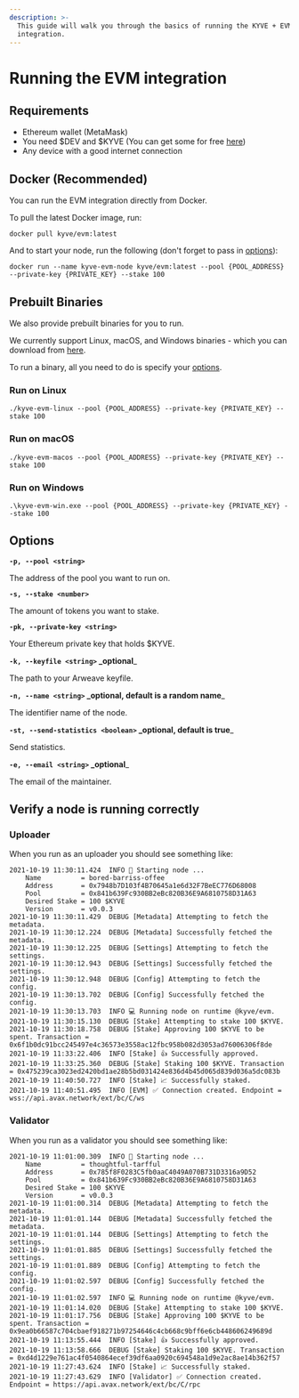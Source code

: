 ```yaml
---
description: >-
  This guide will walk you through the basics of running the KYVE + EVM
  integration.
---
```


# Running the EVM integration

## Requirements

* Ethereum wallet (MetaMask)
* You need $DEV and $KYVE (You can get some for free [here](https://app.kyve.network/faucet))
* Any device with a good internet connection

## Docker (Recommended)

You can run the EVM integration directly from Docker.

To pull the latest Docker image, run:

```
docker pull kyve/evm:latest
```

And to start your node, run the following (don't forget to pass in [options](running.md#options)):

```
docker run --name kyve-evm-node kyve/evm:latest --pool {POOL_ADDRESS} --private-key {PRIVATE_KEY} --stake 100
```

## Prebuilt Binaries

We also provide prebuilt binaries for you to run.

We currently support Linux, macOS, and Windows binaries - which you can download from [here](https://github.com/KYVENetwork/evm/releases).

To run a binary, all you need to do is specify your [options](running.md#options).

### Run on Linux

```
./kyve-evm-linux --pool {POOL_ADDRESS} --private-key {PRIVATE_KEY} --stake 100
```

### Run on macOS

```
./kyve-evm-macos --pool {POOL_ADDRESS} --private-key {PRIVATE_KEY} --stake 100
```

### Run on Windows

```
.\kyve-evm-win.exe --pool {POOL_ADDRESS} --private-key {PRIVATE_KEY} --stake 100
```

## Options

**`-p, --pool <string>`**

The address of the pool you want to run on.

**`-s, --stake <number>`**

The amount of tokens you want to stake.

**`-pk, --private-key <string>`**

Your Ethereum private key that holds $KYVE.

**`-k, --keyfile <string>` \_optional**\_

The path to your Arweave keyfile.

**`-n, --name <string>` \_optional, default is a random name**\_

The identifier name of the node.

**`-st, --send-statistics <boolean>` \_optional, default is true**\_

Send statistics.

**`-e, --email <string>` \_optional**\_

The email of the maintainer.

## Verify a node is running correctly

### Uploader

When you run as an uploader you should see something like:

```
2021-10-19 11:30:11.424  INFO 🚀 Starting node ...
    Name          = bored-barriss-offee
    Address       = 0x7948b7D103f4B70645a1e6d32F7BeEC776D68008
    Pool          = 0x841b639Fc930BB2eBc820B36E9A6810758D31A63
    Desired Stake = 100 $KYVE
    Version       = v0.0.3
2021-10-19 11:30:11.429  DEBUG [Metadata] Attempting to fetch the metadata.
2021-10-19 11:30:12.224  DEBUG [Metadata] Successfully fetched the metadata.
2021-10-19 11:30:12.225  DEBUG [Settings] Attempting to fetch the settings.
2021-10-19 11:30:12.943  DEBUG [Settings] Successfully fetched the settings.
2021-10-19 11:30:12.948  DEBUG [Config] Attempting to fetch the config.
2021-10-19 11:30:13.702  DEBUG [Config] Successfully fetched the config.
2021-10-19 11:30:13.703  INFO 💻 Running node on runtime @kyve/evm.
2021-10-19 11:30:15.130  DEBUG [Stake] Attempting to stake 100 $KYVE.
2021-10-19 11:30:18.758  DEBUG [Stake] Approving 100 $KYVE to be spent. Transaction = 0x6f1b0dc91bcc245497e4c36573e3558ac12fbc958b082d3053ad76006306f8de
2021-10-19 11:33:22.406  INFO [Stake] 👍 Successfully approved.
2021-10-19 11:33:25.360  DEBUG [Stake] Staking 100 $KYVE. Transaction = 0x475239ca3023ed2420bd1ae28b5bd031424e836d4b45d065d839d036a5dc083b
2021-10-19 11:40:50.727  INFO [Stake] 📈 Successfully staked.
2021-10-19 11:40:51.495  INFO [EVM] ✅ Connection created. Endpoint = wss://api.avax.network/ext/bc/C/ws
```

### Validator

When you run as a validator you should see something like:

```
2021-10-19 11:01:00.309  INFO 🚀 Starting node ...
    Name          = thoughtful-tarfful
    Address       = 0x785f8F0283C5fb0aaC4049A070B731D3316a9D52
    Pool          = 0x841b639Fc930BB2eBc820B36E9A6810758D31A63
    Desired Stake = 100 $KYVE
    Version       = v0.0.3
2021-10-19 11:01:00.314  DEBUG [Metadata] Attempting to fetch the metadata.
2021-10-19 11:01:01.144  DEBUG [Metadata] Successfully fetched the metadata.
2021-10-19 11:01:01.144  DEBUG [Settings] Attempting to fetch the settings.
2021-10-19 11:01:01.885  DEBUG [Settings] Successfully fetched the settings.
2021-10-19 11:01:01.889  DEBUG [Config] Attempting to fetch the config.
2021-10-19 11:01:02.597  DEBUG [Config] Successfully fetched the config.
2021-10-19 11:01:02.597  INFO 💻 Running node on runtime @kyve/evm.
2021-10-19 11:01:14.020  DEBUG [Stake] Attempting to stake 100 $KYVE.
2021-10-19 11:01:17.756  DEBUG [Stake] Approving 100 $KYVE to be spent. Transaction = 0x9ea0b66587c704cbaef918271b97254646c4cb668c9bff6e6cb448606249689d
2021-10-19 11:13:55.444  INFO [Stake] 👍 Successfully approved.
2021-10-19 11:13:58.666  DEBUG [Stake] Staking 100 $KYVE. Transaction = 0xd4d1229e761ac4f0540864ecef39df6aa0920c694548a1d9e2ac8ae14b362f57
2021-10-19 11:27:43.624  INFO [Stake] 📈 Successfully staked.
2021-10-19 11:27:43.629  INFO [Validator] ✅ Connection created. Endpoint = https://api.avax.network/ext/bc/C/rpc
```
